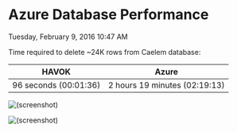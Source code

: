 ﻿# Azure Database Performance

Tuesday, February 9, 2016
10:47 AM

Time required to delete ~24K rows from Caelem database:

| **HAVOK**             | **Azure**                     |
| --------------------- | ----------------------------- |
| 96 seconds (00:01:36) | 2 hours 19 minutes (02:19:13) |

![(screenshot)](https://assets.technologytoolbox.com/screenshots/D2/4804B411B0616250D34B9DBD1EB32774EA72BDD2.png)

![(screenshot)](https://assets.technologytoolbox.com/screenshots/17/3C161239BBDD091BAFB91DBA81B43B1E5A19A417.png)
